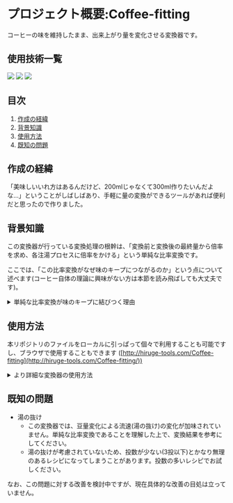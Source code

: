 # プロジェクト概要:Coffee-fitting

コーヒーの味を維持したまま、出来上がり量を変化させる変換器です。

## 使用技術一覧
<!-- シールド一覧 -->
<p style="display: inline">
  <img src="https://img.shields.io/badge/-Html5-E34F26.svg?logo=html5&style=plastic">
  <img src="https://img.shields.io/badge/-Css3-1572B6.svg?logo=css3&style=plastic">
  <img src="https://img.shields.io/badge/-Javascript-F7DF1E.svg?logo=javascript&style=plastic">
</p>

## 目次

1. [作成の経緯](#作成の経緯)
2. [背景知識](#背景知識)
3. [使用方法](#使用方法)
4. [既知の問題](#既知の問題)

## 作成の経緯

「美味しいいれ方はあるんだけど、200mlじゃなくて300ml作りたいんだよな...」ということがしばしばあり、手軽に量の変換ができるツールがあれば便利だと思ったので作りました。

## 背景知識

この変換器が行っている変換処理の根幹は、「変換前と変換後の最終量から倍率を求め、各注湯プロセスに倍率をかける」という単純な比率変換です。

ここでは、「この比率変換がなぜ味のキープにつながるのか」という点について述べます(コーヒー自体の理論に興味がない方は本節を読み飛ばしても大丈夫です)。

<details>
<summary>単純な比率変換が味のキープに結びつく理由</summary>
  
まず、コーヒーの粉から溶け出す成分には、「溶け出す順番」というものがあります。

抽出の際には湯を注ぐので、親水性のものから疎水性のものという順番で溶け出してくるというわけです。

しかし溶け出す成分の種類はとても多く、それら一つ一つを特定してコントロールするということはほぼ不可能に近いです。

ですが、この溶け出す順番には経験則的にいわれているある程度の大まかな流れがあります。それは、 **「香り→酸味→甘み→苦味→雑味」** の順に溶け出すという流れです。下図のように、溶け出しやすさのピークがこの順番に来るというイメージですね。
<div align="center">
  <img src="images/how-to-description/extraction-graph.png" width="80%">
</div>

さて、本ツールを理解する上で重要なのは、 **「どの味をどれだけ抽出するか」** という点です。

「甘み」がピークの時点で大量に湯を注げば、甘味成分の多いコーヒーが全体量中の多くを占め、苦味が少なく、酸味や甘みの多いコーヒーになります。一方、「苦味」の時点で大量に湯を注げば、甘みの割合が比較的少なくなって甘みを感じにくくなります。

つまり本ツールでは、元レシピにおける各タイミングでの注湯配分を維持することで、「どの味が出やすいタイミングで」「全体量のどれだけを占める分注ぐのか」を維持し、コーヒーの味を保っているというわけです。

余談ですが、これは「抽出をどの程度進めるかによって味を決定できる」という話でもあり、一般的に好みの味を探る際には、湯温や用いる器具、粉の粒度などを調整することで抽出の進度を調整することで、理想の味を探るという方法が有効と思われます。

</details>

## 使用方法

本リポジトリのファイルをローカルに引っぱって個々で利用することも可能ですし、ブラウザで使用することもできます
([http://hiruge-tools.com/Coffee-fitting](http://hiruge-tools.com/Coffee-fitting/))


<details>
<summary>より詳細な変換器の使用方法</summary>

[使い方ページ](http://hiruge-tools.com/how-to-use.html)にも同様の以下の説明と同様の内容が書いてあります。

1. **変換前レシピ入力欄**
   - 変換する前のレシピの情報を入力します。
   - 投数、豆の量、そして各投入段階の経過時間と注湯量を記入します。
   - ※ 投数を入力すると、その分だけレシピ入力欄が生成されます。
2. **変換目標入力欄**
   - 変換後のレシピの情報を入力します。
   - 目標とする豆の量、総湯量、そして豆と湯の比率を指定します。
   - 入力補助
     - 豆量と総湯量の両方が入力されると自動的に比率が計算・入力されます。
     - また、豆量あるいは総湯量のいずれかが入力された状態で比率が入力されると、もう一方が更新されます。
   - 蒸らし固定は基本的にONをオススメします。経験則ですが、蒸らし湯量の変化が味に与える影響は大きいものと見られます。(大幅な最終量変化がある場合は固定OFFでも良いかも知れません)
3. **変換ボタン**
   - 入力が完了したら、変換ボタンをクリックしてレシピを変換します。
4. **変換後レシピの出力**
   - 変換されたレシピが表形式で表示されます。

</details>

## 既知の問題

- 湯の抜け
  - この変換器では、豆量変化による流速(湯の抜け)の変化が加味されていません。単純な比率変換であることを理解した上で、変換結果を参考にしてください。
  - 湯の抜けが考慮されていないため、投数が少ない(3投以下)とかなり無理のあるレシピになってしまうことがあります。投数の多いレシピでお試しください。

なお、この問題に対する改善を検討中ですが、現在具体的な改善の目処は立っていません。
